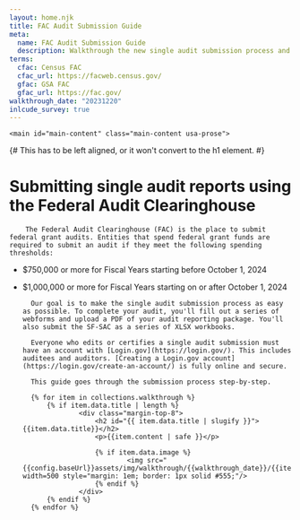 ```yaml
---
layout: home.njk
title: FAC Audit Submission Guide
meta:
  name: FAC Audit Submission Guide
  description: Walkthrough the new single audit submission process and follow step-by-step instructions for completion.
terms:
  cfac: Census FAC
  cfac_url: https://facweb.census.gov/
  gfac: GSA FAC
  gfac_url: https://fac.gov/
walkthrough_date: "20231220"
inlcude_survey: true
---
```


<div class="usa-in-page-nav-container">
    <aside
        class="usa-in-page-nav"
        data-title-text="On this page"
        data-title-heading-level="h2"
        data-scroll-offset="25"
        data-root-margin="0px 0px 0px 0px"
        data-threshold="1"
    ></aside>

    <main id="main-content" class="main-content usa-prose">

{# This has to be left aligned, or it won't convert to the h1 element. #}
# Submitting single audit reports using the Federal Audit Clearinghouse

        The Federal Audit Clearinghouse (FAC) is the place to submit federal grant audits. Entities that spend federal grant funds are required to submit an audit if they meet the following spending thresholds:
* $750,000 or more for Fiscal Years starting before October 1, 2024  
* $1,000,000 or more for Fiscal Years starting on or after October 1, 2024

        
        Our goal is to make the single audit submission process as easy as possible. To complete your audit, you'll fill out a series of webforms and upload a PDF of your audit reporting package. You'll also submit the SF-SAC as a series of XLSX workbooks.

        Everyone who edits or certifies a single audit submission must have an account with [Login.gov](https://login.gov/). This includes auditees and auditors. [Creating a Login.gov account](https://login.gov/create-an-account/) is fully online and secure.

        This guide goes through the submission process step-by-step.

        {% for item in collections.walkthrough %}
            {% if item.data.title | length %}
                    <div class="margin-top-8">
                        <h2 id="{{ item.data.title | slugify }}">{{item.data.title}}</h2>
                        <p>{{item.content | safe }}</p>

                        {% if item.data.image %}
                                <img src="{{config.baseUrl}}assets/img/walkthrough/{{walkthrough_date}}/{{item.data.image}}" width=500 style="margin: 1em; border: 1px solid #555;"/>
                        {% endif %}
                    </div>
            {% endif %}
        {% endfor %}
    </main>
</div>
